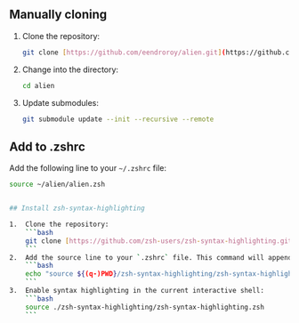 ## Manually cloning

1.  Clone the repository:
    ```bash
    git clone [https://github.com/eendroroy/alien.git](https://github.com/eendroroy/alien.git)
    ```
2.  Change into the directory:
    ```bash
    cd alien
    ```
3.  Update submodules:
    ```bash
    git submodule update --init --recursive --remote
    ```

## Add to .zshrc

Add the following line to your `~/.zshrc` file:

```bash
source ~/alien/alien.zsh


## Install zsh-syntax-highlighting

1.  Clone the repository:
    ```bash
    git clone [https://github.com/zsh-users/zsh-syntax-highlighting.git](https://github.com/zsh-users/zsh-syntax-highlighting.git)
    ```
2.  Add the source line to your `.zshrc` file. This command will append it:
    ```bash
    echo "source ${(q-)PWD}/zsh-syntax-highlighting/zsh-syntax-highlighting.zsh" >> ${ZDOTDIR:-$HOME}/.zshrc
    ```
3.  Enable syntax highlighting in the current interactive shell:
    ```bash
    source ./zsh-syntax-highlighting/zsh-syntax-highlighting.zsh
    ```